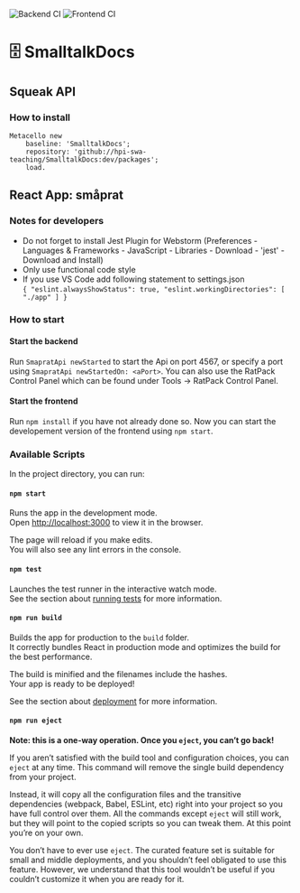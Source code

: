 ![Backend CI](https://github.com/hpi-swa-teaching/SmalltalkDocs/workflows/Backend%20CI/badge.svg?branch=dev) ![Frontend CI](https://github.com/hpi-swa-teaching/SmalltalkDocs/workflows/Frontend%20CI/badge.svg?branch=dev)
# 🗄️ SmalltalkDocs

## Squeak API

### How to install
```
Metacello new
	baseline: 'SmalltalkDocs';
	repository: 'github://hpi-swa-teaching/SmalltalkDocs:dev/packages';
	load.
```

## React App: småprat

### Notes for developers

* Do not forget to install Jest Plugin for Webstorm (Preferences - Languages & Frameworks - JavaScript - Libraries - Download - 'jest' - Download and Install)
* Only use functional code style
* If you use VS Code add following statement to settings.json<br/>
	`{
		"eslint.alwaysShowStatus": true,
		"eslint.workingDirectories": [
			"./app"
		]
	}`

### How to start

#### Start the backend

Run `SmapratApi newStarted` to start the Api on port 4567, or specify a port using `SmapratApi newStartedOn: <aPort>`. You can also use the RatPack Control Panel which can be found under Tools -> RatPack Control Panel.

#### Start the frontend

Run `npm install` if you have not already done so. Now you can start the developement version of the frontend using `npm start`.


### Available Scripts

In the project directory, you can run:

#### `npm start`

Runs the app in the development mode.  
Open [http://localhost:3000](http://localhost:3000) to view it in the browser.

The page will reload if you make edits.  
You will also see any lint errors in the console.

#### `npm test`

Launches the test runner in the interactive watch mode.  
See the section about [running tests](https://facebook.github.io/create-react-app/docs/running-tests) for more information.

#### `npm run build`

Builds the app for production to the `build` folder.  
It correctly bundles React in production mode and optimizes the build for the best performance.

The build is minified and the filenames include the hashes.  
Your app is ready to be deployed!

See the section about [deployment](https://facebook.github.io/create-react-app/docs/deployment) for more information.

#### `npm run eject`

**Note: this is a one-way operation. Once you `eject`, you can’t go back!**

If you aren’t satisfied with the build tool and configuration choices, you can `eject` at any time. This command will remove the single build dependency from your project.

Instead, it will copy all the configuration files and the transitive dependencies (webpack, Babel, ESLint, etc) right into your project so you have full control over them. All the commands except `eject` will still work, but they will point to the copied scripts so you can tweak them. At this point you’re on your own.

You don’t have to ever use `eject`. The curated feature set is suitable for small and middle deployments, and you shouldn’t feel obligated to use this feature. However, we understand that this tool wouldn’t be useful if you couldn’t customize it when you are ready for it.
